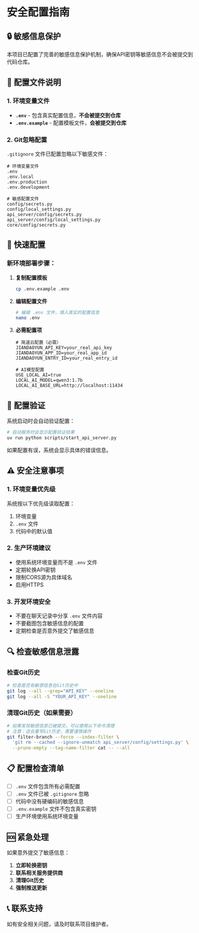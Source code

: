 # 安全配置指南

## 🔒 敏感信息保护

本项目已配置了完善的敏感信息保护机制，确保API密钥等敏感信息不会被提交到代码仓库。

## 📁 配置文件说明

### 1. 环境变量文件

- **`.env`** - 包含真实配置信息，**不会被提交到仓库**
- **`.env.example`** - 配置模板文件，**会被提交到仓库**

### 2. Git忽略配置

`.gitignore` 文件已配置忽略以下敏感文件：
```
# 环境变量文件
.env
.env.local
.env.production
.env.development

# 敏感配置文件
config/secrets.py
config/local_settings.py
api_server/config/secrets.py
api_server/config/local_settings.py
core/config/secrets.py
```

## 🚀 快速配置

### 新环境部署步骤：

1. **复制配置模板**
   ```bash
   cp .env.example .env
   ```

2. **编辑配置文件**
   ```bash
   # 编辑 .env 文件，填入真实的配置信息
   nano .env
   ```

3. **必需配置项**
   ```env
   # 简道云配置（必需）
   JIANDAOYUN_API_KEY=your_real_api_key
   JIANDAOYUN_APP_ID=your_real_app_id
   JIANDAOYUN_ENTRY_ID=your_real_entry_id
   
   # AI模型配置
   USE_LOCAL_AI=true
   LOCAL_AI_MODEL=qwen3:1.7b
   LOCAL_AI_BASE_URL=http://localhost:11434
   ```

## 🔧 配置验证

系统启动时会自动验证配置：

```bash
# 启动服务时会显示配置验证结果
uv run python scripts/start_api_server.py
```

如果配置有误，系统会显示具体的错误信息。

## ⚠️ 安全注意事项

### 1. 环境变量优先级
系统按以下优先级读取配置：
1. 环境变量
2. `.env` 文件
3. 代码中的默认值

### 2. 生产环境建议
- 使用系统环境变量而不是 `.env` 文件
- 定期轮换API密钥
- 限制CORS源为具体域名
- 启用HTTPS

### 3. 开发环境安全
- 不要在聊天记录中分享 `.env` 文件内容
- 不要截图包含敏感信息的配置
- 定期检查是否意外提交了敏感信息

## 🔍 检查敏感信息泄露

### 检查Git历史
```bash
# 检查是否有敏感信息在Git历史中
git log --all --grep="API_KEY" --oneline
git log --all -S "YOUR_API_KEY" --oneline
```

### 清理Git历史（如果需要）
```bash
# 如果发现敏感信息已被提交，可以使用以下命令清理
# 注意：这会重写Git历史，需要谨慎操作
git filter-branch --force --index-filter \
  'git rm --cached --ignore-unmatch api_server/config/settings.py' \
  --prune-empty --tag-name-filter cat -- --all
```

## 📋 配置检查清单

- [ ] `.env` 文件包含所有必需配置
- [ ] `.env` 文件已被 `.gitignore` 忽略
- [ ] 代码中没有硬编码的敏感信息
- [ ] `.env.example` 文件不包含真实密钥
- [ ] 生产环境使用系统环境变量

## 🆘 紧急处理

如果意外提交了敏感信息：

1. **立即轮换密钥**
2. **联系相关服务提供商**
3. **清理Git历史**
4. **强制推送更新**

## 📞 联系支持

如有安全相关问题，请及时联系项目维护者。
